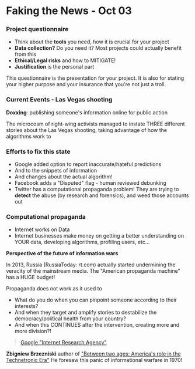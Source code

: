 # Faking the News - Oct 03

### Project questionnaire
- Think about the **tools** you need, how it is crucial for your project
- **Data collection?** Do you need it? Most projects could actually benefit from this
- **Ethical/Legal risks** and how to MITIGATE!
- **Justification** is the personal part

This questionnaire is the presentation for your project. It is also for stating your higher purpose and your insurance that you're not just a troll.


### Current Events - Las Vegas shooting

**Doxxing**: publishing someone's information online for public action

The microcosm of right-wing activists managed to instate THREE different stories about the Las Vegas shooting, taking advantage of how the algorithms work to


### Efforts to fix this state

- Google added option to report inaccurate/hateful predictions
- And to the snippets of information
- And changes about the actual algorithm!
- Facebook adds a "Disputed" flag - human reviewed debunking
- Twitter has a computational propaganda problem! They are trying to **detect** the abuse (by research and forensics), and weed those accounts out


### Computational propaganda

- Internet works on Data
- Internet businesses make money on getting a better understanding on YOUR data, developing algorithms, profiling users, etc...


**Perspective of the future of information wars**

In 2013, Russia (RussiaToday: rt.com) actually started undermining the veracity of the mainstream media.
The "American propaganda machine" has a HUGE budget!

Propaganda does not work as it used to
- What do you do when you can pinpoint someone according to their interests?
- And when they target and amplify stories to destabilize the democracy/political health from your country?
- And when this CONTINUES after the intervention, creating more and more division?!

> [Google "Internet Research Agency"](https://en.wikipedia.org/wiki/Internet_Research_Agency)

**Zbigniew Brzezniski** author of ["Between two ages: America's role in the Technetronic Era"](https://archive.org/stream/pdfy-z5FBdAnrFME2m1U4/Zbigniew%20Brzezinski%20-%20Between%20Two%20Ages_djvu.txt)
He foresaw this panic of informational warfare in 1970!



### 

